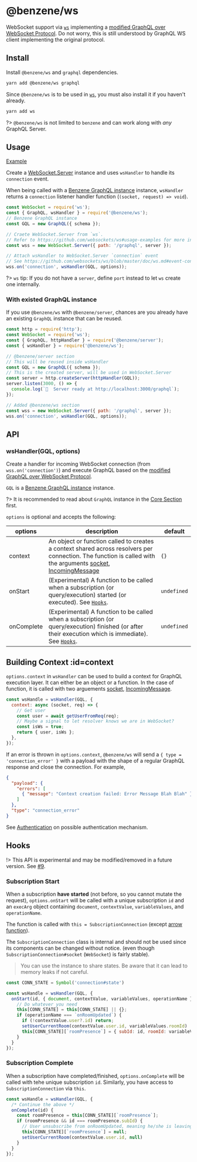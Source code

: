 # @benzene/ws

WebSocket support via [`ws`](https://github.com/websockets/ws) implementing a [modified GraphQL over WebSocket Protocol](https://github.com/hoangvvo/benzene/blob/main/packages/ws/PROTOCOL.md). Do not worry, this is still understood by GraphQL WS client implementing the original protocol.

## Install

Install `@benzene/ws` and `graphql` dependencies.

```bash
yarn add @benzene/ws graphql
```

Since `@benzene/ws` is to be used in [`ws`](https://github.com/websockets/ws), you must also install it if you haven't already.

```bash
yarn add ws
```

?> `@benzene/ws` is not limited to `benzene` and can work along with *any* GraphQL Server.

## Usage

[Example](https://github.com/hoangvvo/benzene/tree/main/examples/with-graphql-subscriptions)

Create a [WebSocket.Server](https://github.com/websockets/ws/blob/master/doc/ws.md#class-websocketserver) instance and uses `wsHandler` to handle its `connection` event.

When being called with a [Benzene GraphQL instance](/core/) instance, `wsHandler` returns a `connection` listener handler function (`(socket, request) => void`).

```js
const WebSocket = require('ws');
const { GraphQL, wsHandler } = require('@benzene/ws');
// Benzene GraphQL instance
const GQL = new GraphQL({ schema });

// Craete WebSocket.Server from `ws`.
// Refer to https://github.com/websockets/ws#usage-examples for more info.
const wss = new WebSocket.Server({ path: '/graphql', server });

// Attach wsHandler to WebSocket.Server `connection` event
// See https://github.com/websockets/ws/blob/master/doc/ws.md#event-connection
wss.on('connection', wsHandler(GQL, options));
```

?> `ws` tip: If you do not have a `server`, define `port` instead to let `ws` create one internally.

### With existed GraphQL instance

If you use `@benzene/ws` with `@benzene/server`, chances are you already have an existing `GraphQL` instance that can be reused.

```js
const http = require('http');
const WebSocket = require('ws');
const { GraphQL, httpHandler } = require('@benzene/server');
const { wsHandler } = require('@benzene/ws');

// @benzene/server section
// This will be reused inside wsHandler
const GQL = new GraphQL({ schema });
// This is the created server, will be used in WebSocket.Server
const server = http.createServer(httpHandler(GQL));
server.listen(3000, () => {
  console.log(`🚀  Server ready at http://localhost:3000/graphql`);
});

// Added @benzene/ws section
const wss = new WebSocket.Server({ path: '/graphql', server });
wss.on('connection', wsHandler(GQL, options));
```

## API

### wsHandler(GQL, options)

Create a handler for incoming WebSocket connection (from `wss.on('connection')`) and execute GraphQL based on the [modified GraphQL over WebSocket Protocol](https://github.com/hoangvvo/benzene/blob/main/packages/ws/PROTOCOL.md).

`GQL` is a [Benzene GraphQL instance](/core/) instance.

?> It is recommended to read about `GraphQL` instance in the [Core Section](core/) first.

`options` is optional and accepts the following:

| options | description | default |
|---------|-------------|---------|
| context | An object or function called to creates a context shared across resolvers per connection. The function is called with the arguments [socket](https://github.com/websockets/ws/blob/master/doc/ws.md#class-websocket), [IncomingMessage](https://nodejs.org/api/http.html#http_class_http_incomingmessage) | `{}` |
| onStart | (Experimental) A function to be called when a subscription (or query/execution) started (or executed). See [`Hooks`](#hooks). | `undefined` |
| onComplete | (Experimental) A function to be called when a subscription (or query/execution) finished (or after their execution which is immediate). See [`Hooks`](#hooks). | `undefined` |

## Building Context :id=context

`options.context` in `wsHandler` can be used to build a context for GraphQL execution layer. It can either be an object or a function. In the case of function, it is called with two arguements [socket](https://github.com/websockets/ws/blob/master/doc/ws.md#class-websocket), [IncomingMessage](https://nodejs.org/api/http.html#http_class_http_incomingmessage).

```js
const wsHandle = wsHandler(GQL, {
  context: async (socket, req) => {
    // Get user
    const user = await getUserFromReq(req);
    // Maybe a signal to let resolver knows we are in WebSocket?
    const isWs = true;
    return { user, isWs };
  },
});
```

If an error is thrown in `options.context`, `@benzene/ws` will send a `{ type = 'connection_error' }` with a payload with the shape of a regular GraphQL response and close the connection. For example,

```json
{
  "payload": {
    "errors": [
      { "message": "Context creation failed: Error Message Blah Blah" }
    ]
  },
  "type": "connection_error"
}
```

See [Authentication](/ws/authentication) on possible authentication mechanism.

## Hooks

!> This API is experimental and may be modified/removed in a future version. See [#9](https://github.com/hoangvvo/benzene/issues/9).

### Subscription Start

When a subscription **have started** (not before, so you cannot mutate the request), `options.onStart` will be called with a unique subscription `id` and an `execArg` object containing `document`, `contextValue`, `variableValues`, and `operationName`.

The function is called with `this = SubscriptionConnection` (except [arrow function](https://developer.mozilla.org/en-US/docs/Web/JavaScript/Reference/Functions/Arrow_functions)). 

The `SubscriptionConnection` class is internal and should not be used since its components can be changed without notice. (even though `SubscriptionConnection#socket` (`WebSocket`) is fairly stable). 

> You can use the instance to share states. Be aware that it can lead to memory leaks if not careful.

```js
const CONN_STATE = Symbol('connection#state')

const wsHandle = wsHandler(GQL, {
  onStart(id, { document, contextValue, variableValues, operationName }) {
    // Do whatever you need
    this[CONN_STATE] = this[CONN_STATE] || {};
    if (operationName === `onRoomUpdated`) {
      if (!contextValue.user?.id) return;
      setUserCurrentRoom(contextValue.user.id, variableValues.roomId)
      this[CONN_STATE][`roomPresence`] = { subId: id, roomId: variableValues.roomId };
    }
  }
});
```

### Subscription Complete

When a subscription have completed/finished, `options.onComplete` will be called with tehe unique subscription `id`. Similarly, you have access to `SubscriptionConnection` via `this`.

```js
const wsHandle = wsHandler(GQL, {
  /* Continue the above */
  onComplete(id) {
    const roomPresence = this[CONN_STATE][`roomPresence`];
    if (roomPresence && id === roomPresence.subId) {
      // User unsubscribe from onRoomUpdated, meaning he/she is leaving
      this[CONN_STATE][`roomPresence`] = null;
      setUserCurrentRoom(contextValue.user.id, null)
    }
  }
});
```
